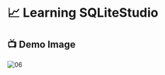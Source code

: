 # 📈 Learning SQLiteStudio

## 📺 Demo Image 

![06](https://github.com/ArthurEstevan/Entra21_Class_Relational_Bank/blob/main/Class_04/06-DML-Inserir-Notas-Com-Insert-Inteligente%20(%20Consulta-Interna-No-Insert%20)/6.png)

